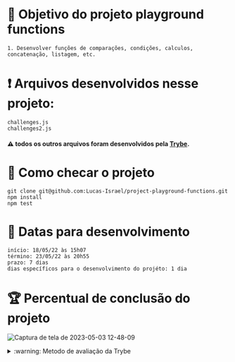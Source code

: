 # :open_book: Objetivo do projeto playground functions

```
1. Desenvolver funções de comparações, condições, calculos, concatenação, listagem, etc.
```
# :heavy_exclamation_mark: Arquivos desenvolvidos nesse projeto:

```
challenges.js
challenges2.js
```

#### :warning: todos os outros arquivos foram desenvolvidos pela [Trybe](https://www.betrybe.com).


# :thinking: Como checar o projeto

```
git clone git@github.com:Lucas-Israel/project-playground-functions.git
npm install
npm test
```

# :calendar: Datas para desenvolvimento

```
início: 18/05/22 às 15h07
término: 23/05/22 às 20h55
prazo: 7 dias
dias específicos para o desenvolvimento do projéto: 1 dia
```

# :trophy: Percentual de conclusão do projeto

![Captura de tela de 2023-05-03 12-48-09](https://user-images.githubusercontent.com/104790267/235969808-1035c55b-c502-4ae5-8ab2-595635008afc.png)

<details>
  <summary>:warning: Metodo de avaliação da Trybe</summary>
  
##### A escola de programação [Trybe](https://www.betrybe.com) utiliza um sistema de avaliação baseado na conclusão de requisitos em cada projeto, considerando a porcentagem de conclusão, com um mínimo de 80% dos requisitos obrigatórios, em um prazo regular de no máximo 7 dias, tendo dias específicos para o desenvolvimento do projeto que variam de acordo com a complexidade dele.

##### Não alcançando esse patamar mímino, o aluno entra em recuperação, tendo que entregar 90% dos requisitos obrigatórios mais os bonús, em outros 7 dias, caso o aluno falhe novamente ele é mudado de turma para refazer o conteúdo e projeto, caso falhe após mudar de turma, no mesmo conteúdo/projeto, o aluno é removido do curso.
  
</details>
